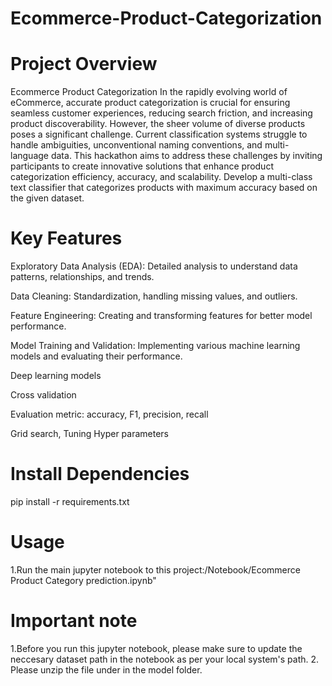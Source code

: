 # Ecommerce-Product-Categorization

# Project Overview
Ecommerce Product Categorization In the rapidly evolving world of eCommerce, accurate product categorization is crucial for ensuring seamless customer experiences, reducing search friction, and increasing product discoverability. However, the sheer volume of diverse products poses a significant challenge. Current classification systems struggle to handle ambiguities, unconventional naming conventions, and multi-language data. This hackathon aims to address these challenges by inviting participants to create innovative solutions that enhance product categorization efficiency, accuracy, and scalability.
Develop a multi-class text classifier that categorizes products with maximum accuracy based on the given dataset. 

# Key Features
  Exploratory Data Analysis (EDA): Detailed analysis to understand data patterns, relationships, and trends.

  Data Cleaning: Standardization, handling missing values, and outliers.
  
  Feature Engineering: Creating and transforming features for better model performance.

  Model Training and Validation: Implementing various machine learning models and evaluating their performance.

  Deep learning models

  Cross validation

  Evaluation metric: accuracy, F1, precision, recall

  Grid search, Tuning Hyper parameters 

# Install Dependencies 
  pip install -r requirements.txt

# Usage
  1.Run the main jupyter notebook to this project:/Notebook/Ecommerce Product Category prediction.ipynb"

# Important note
  1.Before you run this jupyter notebook, please make sure to update the neccesary dataset path in the notebook as per your local system's path.
  2. Please unzip the file under in the model folder.





